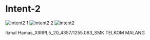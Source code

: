 # Intent-2

![intent2 1](https://cloud.githubusercontent.com/assets/15698979/20038971/fbdff330-a46e-11e6-81c2-c6350e1a3179.jpg)
![intent2 2](https://cloud.githubusercontent.com/assets/15698979/20038972/fbe16d82-a46e-11e6-83db-ec93debe95e9.jpg)
![intent2](https://cloud.githubusercontent.com/assets/15698979/20038973/fbebb4fe-a46e-11e6-8ce6-6cafc80513f0.jpg)


Ikmal Hamas_XIIRPL5_20_4357/1255.063_SMK TELKOM MALANG
